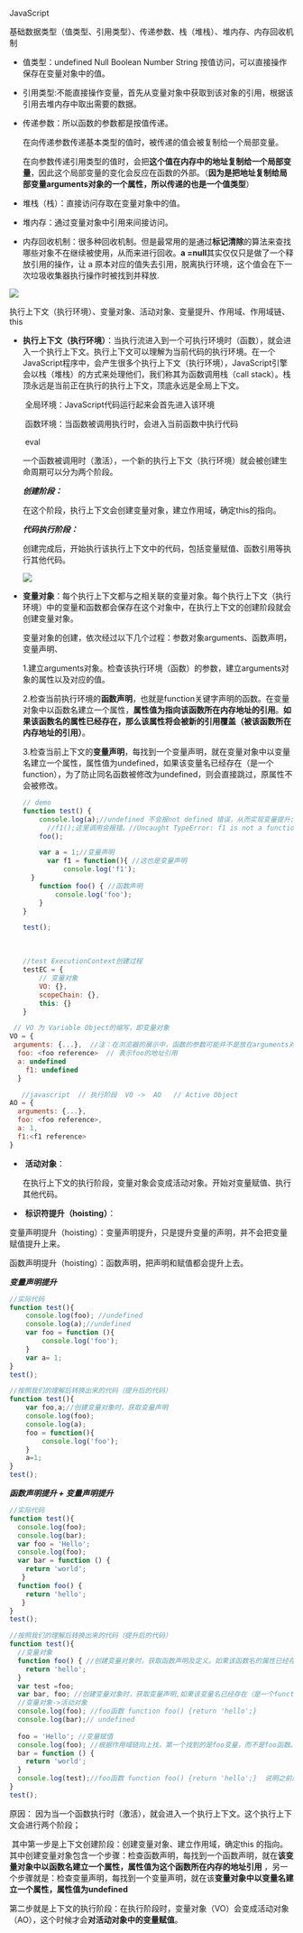 JavaScript

基础数据类型（值类型、引用类型）、传递参数、栈（堆栈）、堆内存、内存回收机制

- 值类型：undefined Null Boolean Number String 按值访问，可以直接操作保存在变量对象中的值。

- 引用类型:不能直接操作变量，首先从变量对象中获取到该对象的引用，根据该引用去堆内存中取出需要的数据。

- 传递参数：所以函数的参数都是按值传递。

  ​	在向传递参数传递基本类型的值时，被传递的值会被复制给一个局部变量。

  ​	在向参数传递引用类型的值时，会把**这个值在内存中的地址复制给一个局部变量**，因此这个局部变量的变化会反应在函数的外部。（**因为是把地址复制给局部变量arguments对象的一个属性，所以传递的也是一个值类型**）

- 堆栈（栈）：直接访问存取在变量对象中的值。

- 堆内存：通过变量对象中引用来间接访问。

- 内存回收机制：很多种回收机制。但是最常用的是通过**标记清除**的算法来查找哪些对象不在继续被使用，从而来进行回收。**a =null**其实仅仅只是做了一个释放引用的操作，让 a 原本对应的值失去引用，脱离执行环境，这个值会在下一次垃圾收集器执行操作时被找到并释放.

![](http://upload-images.jianshu.io/upload_images/599584-8e93616d7afcf811.png?imageMogr2/auto-orient/strip%7CimageView2/2/w/1240)

执行上下文（执行环境）、变量对象、活动对象、变量提升、作用域、作用域链、this

- ​       **执行上下文（执行环境）**：当执行流进入到一个可执行环境时（函数），就会进入一个执行上下文。执行上下文可以理解为当前代码的执行环境。在一个JavaScript程序中，会产生很多个执行上下文（执行环境），JavaScript引擎会以栈（堆栈）的方式来处理他们，我们称其为函数调用栈（call stack）。栈顶永远是当前正在执行的执行上下文，顶底永远是全局上下文。

  ​       全局环境：JavaScript代码运行起来会首先进入该环境

  ​	函数环境：当函数被调用执行时，会进入当前函数中执行代码

  ​	eval

  一个函数被调用时（激活），一个新的执行上下文（执行环境）就会被创建生命周期可以分为两个阶段。

  ***创建阶段：***

  在这个阶段，执行上下文会创建变量对象，建立作用域，确定this的指向。

  ***代码执行阶段：***

  创建完成后，开始执行该执行上下文中的代码，包括变量赋值、函数引用等执行其他代码。

  ![](http://upload-images.jianshu.io/upload_images/599584-391af3aad043c028.png?imageMogr2/auto-orient/strip%7CimageView2/2/w/1240)

- ​        **变量对象**：每个执行上下文都与之相关联的变量对象。每个执行上下文（执行环境）中的变量和函数都会保存在这个对象中，在执行上下文的创建阶段就会创建变量对象。

  变量对象的创建，依次经过以下几个过程：参数对象arguments、函数声明，变量声明、

  1.建立arguments对象。检查该执行环境（函数）的参数，建立arguments对象的属性以及对应的值。

  2.检查当前执行环境的**函数声明**，也就是function关键字声明的函数。在变量对象中以函数名建立一个属性，**属性值为指向该函数所在内存地址的引用**。**如果该函数名的属性已经存在，那么该属性将会被新的引用覆盖（被该函数所在内存地址的引用）**。

  3.检查当前上下文的**变量声明**，每找到一个变量声明，就在变量对象中以变量名建立一个属性，属性值为undefined，如果该变量名已经存在（是一个function），为了防止同名函数被修改为undefined，则会直接跳过，原属性不会被修改。

  ```javascript
  // demo
  function test() {
      console.log(a);//undefined 不会报not defined 错误，从而实现变量提升;
    	//f1();这里调用会报错。//Uncaught TypeError: f1 is not a function
      foo();

      var a = 1;//变量声明
    	var f1 = function(){ //这也是变量声明
    		console.log('f1');
  	}
      function foo() { //函数声明
          console.log('foo');
      }
  }

  test();
  ```

  ​

  ```javascript
  //test ExecutionContext创建过程
  testEC = {
      // 变量对象
      VO: {},
      scopeChain: {},
      this: {}
  }
  ```


 


```javascript
 // VO 为 Variable Object的缩写，即变量对象
VO = {
 arguments: {...},  //注：在浏览器的展示中，函数的参数可能并不是放在arguments对象中，这里为了方便理解，我做了这样的处理
  foo: <foo reference>  // 表示foo的地址引用
  a: undefined
	f1: undefined
  }
```

```javascript
   //javascript  // 执行阶段  VO ->  AO   // Active Object  
AO = {      
  arguments: {...},      
  foo: <foo reference>,      
  a: 1,      
  f1:<f1 reference>	
}
```

  

- ​       **活动对象**：

  在执行上下文的执行阶段，变量对象会变成活动对象。开始对变量赋值、执行其他代码。

- ​    **标识符提升（hoisting）**：

变量声明提升（hoisting）：变量声明提升，只是提升变量的声明，并不会把变量赋值提升上来。

函数声明提升（hoisting）：函数声明，把声明和赋值都会提升上去。

***变量声明提升***

```javascript
//实际代码
function test(){
	console.log(foo); //undefined
    console.log(a);//undefined
    var foo = function (){
        console.log('foo');
    }
    var a= 1;
}
test();
```

```javascript
//按照我们的理解后转换出来的代码（提升后的代码）
function test(){
  	var foo,a;//创建变量对象时，获取变量声明
	console.log(foo);
	console.log(a);
	foo = function(){
  		console.log('foo');
	}
    a=1;
}
test();
```

***函数声明提升 + 变量声明提升***

```javascript
//实际代码
function test(){
  console.log(foo);
  console.log(bar);
  var foo = 'Hello';
  console.log(foo);
  var bar = function () {
    return 'world';
   }
  function foo() {
    return 'hello';
   }
}
test();
```

```javascript
//按照我们的理解后转换出来的代码（提升后的代码）
function test(){
  //变量对象
  function foo() { //创建变量对象时，获取函数声明及定义。如果该函数名的属性已经存在，那么该属性将会被新的引用覆盖。
    return 'hello';
  }
  var test =foo;
  var bar, foo; //创建变量对象时，获取变量声明,如果该变量名已经存在（是一个function），为了防止同名函数被修改为undefined，则会直接跳过，原属性不会被修改.
  //变量对象->活动对象
  console.log(foo); //foo函数 function foo() {return 'hello';} 
  console.log(bar);// undefined
  
  foo = 'Hello'; //变量赋值
  console.log(foo); //根据作用域链向上找，第一个找到的是foo变量，而不是foo函数、
  bar = function () {
    return 'world';
  }
  console.log(test);//foo函数 function foo() {return 'hello';}  说明之前的foo函数没有被后面变量声明的foo变量覆盖。
}
test();
```

原因：  因为当一个函数执行时（激活），就会进入一个执行上下文。这个执行上下文会进行两个阶段；

​	其中第一步是上下文创建阶段：创建变量对象、建立作用域，确定this 的指向。其中创建变量对象包含一个步骤：检查函数声明，每找到一个函数声明，就在**该变量对象中以函数名建立一个属性，属性值为这个函数所在内存的地址引用** ，另一个步骤就是：检查变量声明，每找到一个变量声明，就在该**变量对象中以变量名建立一个属性，属性值为undefined**

​	第二步就是上下文的执行阶段：在执行阶段时，变量对象（VO）会变成活动对象（AO），这个时候才会**对活动对象中的变量赋值**。